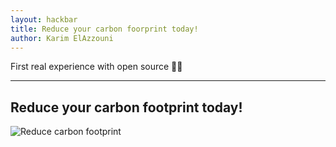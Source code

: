 ```yaml
---
layout: hackbar
title: Reduce your carbon foorprint today!
author: Karim ElAzzouni
---
```


First real experience with open source :man_technologist:

---

## Reduce your carbon footprint today!

![Reduce carbon footprint]({{site.baseurl}}/assets/images/karim_elazzouni.png)